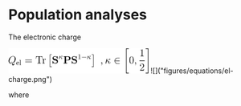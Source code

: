 # Population analyses

The electronic charge

<img src="../figures/equations/el-charge.png" height="50">
![]("figures/equations/el-charge.png")

where
